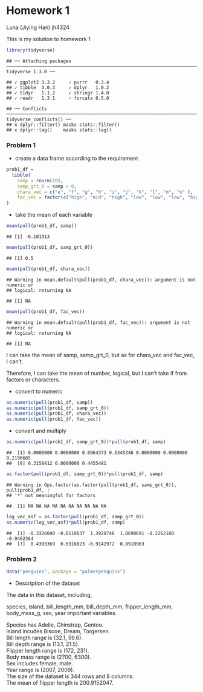 Homework 1
================
Luna (Jiying Han) jh4324

This is my solution to homework 1

``` r
library(tidyverse)
```

    ## ── Attaching packages ───────────────────────────────────────────────────────────────────────── tidyverse 1.3.0 ──

    ## ✓ ggplot2 3.3.2     ✓ purrr   0.3.4
    ## ✓ tibble  3.0.3     ✓ dplyr   1.0.2
    ## ✓ tidyr   1.1.2     ✓ stringr 1.4.0
    ## ✓ readr   1.3.1     ✓ forcats 0.5.0

    ## ── Conflicts ──────────────────────────────────────────────────────────────────────────── tidyverse_conflicts() ──
    ## x dplyr::filter() masks stats::filter()
    ## x dplyr::lag()    masks stats::lag()

### Problem 1

  - create a data frame according to the requirement

<!-- end list -->

``` r
prob1_df = 
  tibble(
    samp = rnorm(10), 
    samp_grt_0 = samp > 0,  
    chara_vec = c("e", "f", "g", "h", "i", "j", "k", "l", "m", "n" ),
    fac_vec = factor(c("high", "mid", "high", "low", "low", "low", "high", "mid", "mid",   "mid" )),
)
```

  - take the mean of each variable

<!-- end list -->

``` r
mean(pull(prob1_df, samp))
```

    ## [1] -0.101913

``` r
mean(pull(prob1_df, samp_grt_0))
```

    ## [1] 0.5

``` r
mean(pull(prob1_df, chara_vec))
```

    ## Warning in mean.default(pull(prob1_df, chara_vec)): argument is not numeric or
    ## logical: returning NA

    ## [1] NA

``` r
mean(pull(prob1_df, fac_vec))
```

    ## Warning in mean.default(pull(prob1_df, fac_vec)): argument is not numeric or
    ## logical: returning NA

    ## [1] NA

I can take the mean of samp, samp\_grt\_0, but as for chara\_vec and
fac\_vec, I can’t.

Therefore, I can take the mean of number, logical, but I can’t take if
from factors or characters.

  - convert to numeric

<!-- end list -->

``` r
as.numeric(pull(prob1_df, samp))
as.numeric(pull(prob1_df, samp_grt_0))
as.numeric(pull(prob1_df, chara_vec))
as.numeric(pull(prob1_df, fac_vec))
```

  - convert and multiply

<!-- end list -->

``` r
as.numeric(pull(prob1_df, samp_grt_0))*pull(prob1_df, samp)
```

    ##  [1] 0.0000000 0.0000000 0.6964373 0.5345346 0.0000000 0.0000000 0.2196685
    ##  [8] 0.3158412 0.0000000 0.4455481

``` r
as.factor(pull(prob1_df, samp_grt_0))*pull(prob1_df, samp)
```

    ## Warning in Ops.factor(as.factor(pull(prob1_df, samp_grt_0)), pull(prob1_df, :
    ## '*' not meaningful for factors

    ##  [1] NA NA NA NA NA NA NA NA NA NA

``` r
log_vec_asf = as.factor(pull(prob1_df, samp_grt_0))
as.numeric(log_vec_asf)*pull(prob1_df, samp)
```

    ##  [1] -0.3326040 -0.8118037  1.3928746  1.0690691 -0.2262180 -0.9462364
    ##  [7]  0.4393369  0.6316823 -0.9142972  0.8910963

### Problem 2

``` r
data("penguins", package = "palmerpenguins")
```

  - Description of the dataset

The data in this dataset, including,

species, island, bill\_length\_mm, bill\_depth\_mm, flipper\_length\_mm,
body\_mass\_g, sex, year important variables.

Species has Adelie, Chinstrap, Gentoo.  
Island incudes Biscoe, Dream, Torgersen.  
Bill length range is (32.1, 59.6).  
Bill depth range is (13.1, 21.5).  
Flipper length range is (172, 231).  
Body mass range is (2700, 6300).  
Sex includes female, male.  
Year range is (2007, 2009).  
The size of the dataset is 344 rows and 8 columns.  
The mean of flipper length is 200.9152047.
